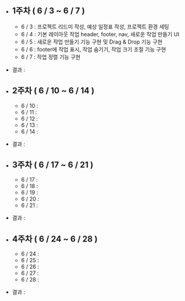 - ## 1주차 ( 6 / 3 ~ 6 / 7 )

  - 6 / 3 : 프로젝트 리드미 작성, 예상 일정표 작성, 프로젝트 환경 세팅
  - 6 / 4 : 기본 레이아웃 작업 header, footer, nav, 새로운 작업 만들기 UI
  - 6 / 5 : 새로운 작업 만들기 기능 구현 밎 Drag & Drop 기능 구현
  - 6 / 6 : footer에 작업 표시, 작업 숨기기, 작업 크기 조절 기능 구현
  - 6 / 7 : 작업 정렬 기능 구현

- 결과 :

- ## 2주차 ( 6 / 10 ~ 6 / 14 )

  - 6 / 10 :
  - 6 / 11 :
  - 6 / 12 :
  - 6 / 13 :
  - 6 / 14 :

- 결과 :

- ## 3주차 ( 6 / 17 ~ 6 / 21 )

  - 6 / 17 :
  - 6 / 18 :
  - 6 / 19 :
  - 6 / 20 :
  - 6 / 21 :

- 결과 :

- ## 4주차 ( 6 / 24 ~ 6 / 28 )

  - 6 / 24 :
  - 6 / 25 :
  - 6 / 26 :
  - 6 / 27 :
  - 6 / 28 :

- 결과 :
